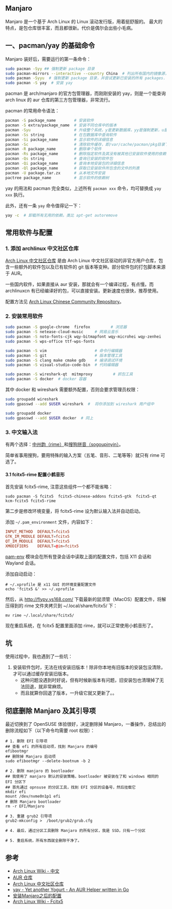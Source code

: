 Manjaro
---

Manjaro 是一个基于 Arch Linux 的 Linux 滚动发行版，用着挺舒服的。
最大的特点，是包仓库很丰富，而且都很新。代价是偶尔会出些小毛病。

## 一、pacman/yay 的基础命令

Manjaro 装好后，需要运行的第一条命令：

```sh
sudo pacman -Syy ## 强制更新 package 目录
sudo pacman-mirrors --interactive --country China  # 列出所有国内的镜像源，并提供交互式的界面手动选择镜像源
sudo pacman -Syyu  # 强制更新 package 目录，并尝试更新已安装的所有 packages.
sudo pacman -S yay  # 安装 yay
```

pacman 是 arch/manjaro 的官方包管理器，而刚刚安装的 yay，则是一个能查询 arch linux 的 aur 仓库的第三方包管理器，非常流行。

pacman 的常用命令语法：

```sh
pacman -S package_name        # 安装软件  
pacman -S extra/package_name  # 安装不同仓库中的版本
pacman -Syu                   # 升级整个系统，y是更新数据库，yy是强制更新，u是升级软件
pacman -Ss string             # 在包数据库中查询软件
pacman -Si package_name       # 显示软件的详细信息
pacman -Sc                    # 清除软件缓存，即/var/cache/pacman/pkg目录下的文件
pacman -R package_name        # 删除单个软件
pacman -Rs package_name       # 删除指定软件及其没有被其他已安装软件使用的依赖关系
pacman -Qs string             # 查询已安装的软件包
pacman -Qi package_name       # 查询本地安装包的详细信息
pacman -Ql package_name       # 获取已安装软件所包含的文件的列表
pacman -U package.tar.zx      # 从本地文件安装
pactree package_name          # 显示软件的依赖树
```

yay 的用法和 pacman 完全类似，上述所有 `pacman xxx` 命令，均可替换成 `yay xxx` 执行。

此外，还有一条 `yay` 命令值得记一下：

```sh
yay -c  # 卸载所有无用的依赖。类比 apt-get autoremove
```

## 常用软件与配置

### 1. 添加 archlinux 中文社区仓库

[Arch Linux 中文社区仓库](https://www.archlinuxcn.org/archlinux-cn-repo-and-mirror/) 是由 Arch Linux 中文社区驱动的非官方用户仓库，包含一些额外的软件包以及已有软件的 git 版本等变种。部分软件包的打包脚本来源于 AUR。

一些国内软件，如果直接从 aur 安装，那就会有一个编译过程，有点慢。而 archlinuxcn 有已经编译好的包，可以直接安装。更新速度也很快，推荐使用。

配置方法见 [Arch Linux Chinese Community Repository](https://github.com/archlinuxcn/repo)。

### 2. 安装常用软件

```sh
sudo pacman -S google-chrome  firefox         # 浏览器
sudo pacman -S netease-cloud-music     # 网易云音乐
sudo pacman -S noto-fonts-cjk wqy-bitmapfont wqy-microhei wqy-zenhei   # 中文字体：思源系列、文泉系列
sudo pacman -S wps-office ttf-wps-fonts

sudo pacman -S vim                     # 命令行编辑器
sudo pacman -S git                     # 版本管理工具
sudo pacman -S clang make cmake gdb    # 编译调试环境
sudo pacman -S visual-studio-code-bin  # 代码编辑器

sudo pacman -S wireshark-qt  mitmproxy         # 抓包工具
sudo pacman -S docker  # docker 容器
```

其中 docker 和 wireshark 需要额外配置，否则会要求管理员权限：

```sh
sudo groupadd wireshark
sudo gpasswd --add $USER wireshark  #  将你添加到 wireshark 用户组中

sudo groupadd docker
sudo gpasswd --add $USER docker  # 同上
```

### 3. 中文输入法

有两个选择：[中州韵（rime）](https://rime.im/)和[搜狗拼音（sogoupinyin）](https://aur.archlinux.org/packages/fcitx-sogoupinyin/)。

简单省事用搜狗，要用特殊的输入方案（五笔、音形、二笔等等）就只有 rime 可选了。

#### 3.1 fcitx5-rime 配置小鹤音形

首先安装 fcitx5-rime, 注意这些组件一个都不能省略：
```shell
sudo pacman -S fcitx5  fcitx5-chinese-addons fcitx5-gtk  fcitx5-qt  kcm-fcitx5 fcitx5-rime
```

第二步是修改环境变量，将 fcitx5-rime 设为默认输入法并自动启动。

添加 `~/.pam_environment` 文件，内容如下：

```conf
INPUT_METHOD  DEFAULT=fcitx5
GTK_IM_MODULE DEFAULT=fcitx5
QT_IM_MODULE  DEFAULT=fcitx5
XMODIFIERS    DEFAULT=@im=fcitx5
```

[pam-env](https://wiki.archlinux.org/index.php/PAM_(%E7%AE%80%E4%BD%93%E4%B8%AD%E6%96%87)) 模块会在所有登录会话中读取上面的配置文件，包括 X11 会话和 Wayland 会话。

添加自动启动：

```shell
# ~/.xprofile 是 x11 GUI 的环境变量配置文件
echo 'fcitx5 &' >> ~/.xprofile
```

然后，从 http://flypy.ys168.com/ 下载最新的鼠须管（MacOS）配置文件，将解压得到的 rime 文件夹拷贝到 ~/.local/share/fcitx5/ 下：

```shell
mv rime ~/.local/share/fcitx5/
```

现在重启系统，在 fcitx5 配置里面添加 rime，就可以正常使用小鹤音形了。

## 坑

使用过程中，我也遇到了一些坑：

1. 安装软件包时，无法在线安装旧版本！除非你本地有旧版本的安装包没清除，才可以通过缓存安装旧版本。
      - 这种问题没遇到时好说，但有时候新版本有问题，旧安装包也清理掉了无法回退，就非常麻烦。
      - 而且就算你回退了版本，一升级它就又更新了。。


## 彻底删除 Manjaro 及其引导项

最近切换到了 OpenSUSE 体验很好，决定删除掉 Manjaro，一番操作，总结出的删除流程如下（以下命令均需要 root 权限）：

```shell
# 1. 删除 EFI 引导项
## 查看 efi 的所有启动项，找到 Manjaro 的编号
efibootmgr
## 删除掉 Manjaro 启动项
sudo efibootmgr --delete-bootnum -b 2

# 2. 删除 manjaro 的 bootloader
## 我使用了 manjaro 默认的安装策略，bootloader 被安装在了和 windows 相同的 EFI 分区下
## 首先通过 opnsuse 的分区工具，找到 EFI 分区的设备号，然后挂载它
mkdir efi
mount /dev/nvme0n1p1 efi
# 删除 Manjaro bootloader
rm -r EFI/Manjaro

# 3. 重建 grub2 引导项
grub2-mkconfig >  /boot/grub2/grub.cfg

# 4. 最后，通过分区工具删除 Manjaro 的所有分区，我是 SSD，只有一个分区

# 5. 重启系统，所有东西就全删除干净了。
```

## 参考

- [Arch Linux Wiki - 中文](https://wiki.archlinux.org/index.php/Main_page_(%E7%AE%80%E4%BD%93%E4%B8%AD%E6%96%87))
- [AUR 仓库](https://aur.archlinux.org/packages)
- [Arch Linux 中文社区仓库](https://www.archlinuxcn.org/archlinux-cn-repo-and-mirror/)
- [yay - Yet another Yogurt - An AUR Helper written in Go ](https://github.com/Jguer/yay)
- [安装Manjaro之后的配置 ](https://panqiincs.me/2019/06/05/after-installing-manjaro/)
- [Arch Linux Wiki - Fcitx5](https://wiki.archlinux.org/index.php/Fcitx5_(%E7%AE%80%E4%BD%93%E4%B8%AD%E6%96%87))